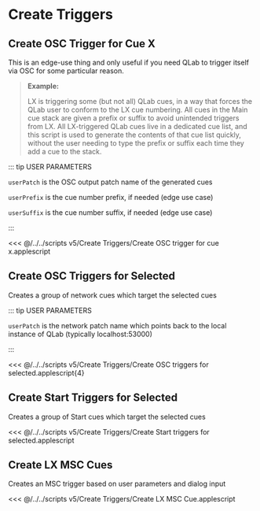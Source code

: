 # Create Triggers

## Create OSC Trigger for Cue X

This is an edge-use thing and only useful if you need QLab to trigger itself via OSC for some particular reason.

> **Example:**
>
> LX is triggering some (but not all) QLab cues, in a way that forces the QLab user to conform to the LX cue numbering. All cues in the Main cue stack are given a prefix or suffix to avoid unintended triggers from LX. All LX-triggered QLab cues live in a dedicated cue list, and this script is used to generate the contents of that cue list quickly, without the user needing to type the prefix or suffix each time they add a cue to the stack.

::: tip USER PARAMETERS

`userPatch` is the OSC output patch name of the generated cues

`userPrefix` is the cue number prefix, if needed (edge use case)

`userSuffix` is the cue number suffix, if needed (edge use case)

:::

<<< @/../../scripts v5/Create Triggers/Create OSC trigger for cue x.applescript

## Create OSC Triggers for Selected

Creates a group of network cues which target the selected cues

::: tip USER PARAMETERS

`userPatch` is the network patch name which points back to the local instance of QLab (typically localhost:53000)

:::

<<< @/../../scripts v5/Create Triggers/Create OSC triggers for selected.applescript{4}

## Create Start Triggers for Selected

Creates a group of Start cues which target the selected cues

<<< @/../../scripts v5/Create Triggers/Create Start triggers for selected.applescript

## Create LX MSC Cues

Creates an MSC trigger based on user parameters and dialog input

<<< @/../../scripts v5/Create Triggers/Create LX MSC Cue.applescript

